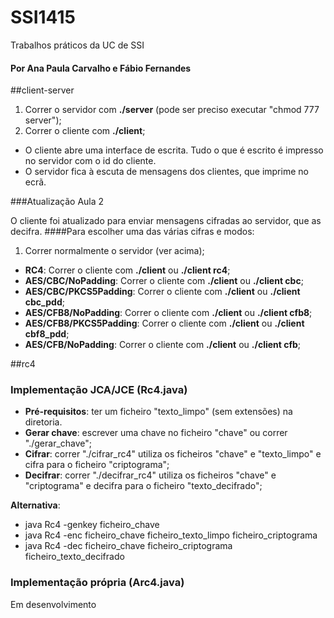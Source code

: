# SSI1415
Trabalhos práticos da UC de SSI 

#### Por Ana Paula Carvalho e Fábio Fernandes

##client-server
1. Correr o servidor com **./server** (pode ser preciso executar "chmod 777 server");
2. Correr o cliente com **./client**;

- O cliente abre uma interface de escrita. Tudo o que é escrito é impresso no servidor com o id do cliente.
- O servidor fica à escuta de mensagens dos clientes, que imprime no ecrã.

###Atualização Aula 2

O cliente foi atualizado para enviar mensagens cifradas ao servidor, que as decifra. 
####Para escolher uma das várias cifras e modos:
1. Correr normalmente o servidor (ver acima);
-  **RC4**: Correr o cliente com **./client** ou **./client rc4**;
-  **AES/CBC/NoPadding**: Correr o cliente com **./client** ou **./client cbc**;
- **AES/CBC/PKCS5Padding**: Correr o cliente com **./client** ou **./client cbc_pdd**;
-  **AES/CFB8/NoPadding**: Correr o cliente com **./client** ou **./client cfb8**;
-  **AES/CFB8/PKCS5Padding**: Correr o cliente com **./client** ou **./client cbf8_pdd**;
-  **AES/CFB/NoPadding**: Correr o cliente com **./client** ou **./client cfb**;







##rc4

### Implementação JCA/JCE (Rc4.java)
- **Pré-requisitos**: ter um ficheiro "texto_limpo" (sem extensões) na diretoria.
- **Gerar chave**: escrever uma chave no ficheiro "chave" ou correr "./gerar_chave";
- **Cifrar**: correr "./cifrar_rc4" utiliza os ficheiros "chave" e "texto_limpo" e cifra para o ficheiro "criptograma";
- **Decifrar**: correr "./decifrar_rc4" utiliza os ficheiros "chave" e "criptograma" e decifra para o ficheiro "texto_decifrado";

**Alternativa**:
* java Rc4 -genkey ficheiro_chave
* java Rc4 -enc ficheiro_chave ficheiro_texto_limpo ficheiro_criptograma
* java Rc4 -dec ficheiro_chave ficheiro_criptograma ficheiro_texto_decifrado


### Implementação própria (Arc4.java)
Em desenvolvimento
